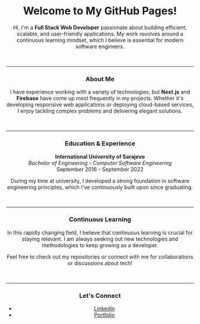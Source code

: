 <div align="center">

# Welcome to My GitHub Pages!

Hi, I'm a **Full Stack Web Developer** passionate about building efficient, scalable, and user-friendly applications. My work revolves around a continuous learning mindset, which I believe is essential for modern software engineers.

<br/>

---

### About Me

I have experience working with a variety of technologies, but **Next.js** and **Firebase** have come up most frequently in my projects. Whether it's developing responsive web applications or deploying cloud-based services, I enjoy tackling complex problems and delivering elegant solutions.

<br/>

---

### Education & Experience

**International University of Sarajevo**  
*Bachelor of Engineering - Computer Software Engineering*  
September 2016 - September 2022  

During my time at university, I developed a strong foundation in software engineering principles, which I've continuously built upon since graduating.

<br/>

---

### Continuous Learning

In this rapidly changing field, I believe that continuous learning is crucial for staying relevant. I am always seeking out new technologies and methodologies to keep growing as a developer.

Feel free to check out my repositories or connect with me for collaborations or discussions about tech!

<br/>

---

### Let's Connect

- [LinkedIn](https://www.linkedin.com/in/armin-isakovi%C4%87-b07b24215/)  
- [Portfolio](https://portofolio-phi-sepia.vercel.app/signin)

<br/>

</div>
